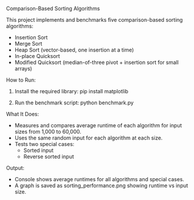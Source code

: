 Comparison-Based Sorting Algorithms

This project implements and benchmarks five comparison-based sorting algorithms:

- Insertion Sort
- Merge Sort
- Heap Sort (vector-based, one insertion at a time)
- In-place Quicksort
- Modified Quicksort (median-of-three pivot + insertion sort for small arrays)

How to Run:

1. Install the required library:
   pip install matplotlib

2. Run the benchmark script:
   python benchmark.py

What It Does:

- Measures and compares average runtime of each algorithm for input sizes from 1,000 to 60,000.
- Uses the same random input for each algorithm at each size.
- Tests two special cases:
  - Sorted input
  - Reverse sorted input

Output:

- Console shows average runtimes for all algorithms and special cases.
- A graph is saved as sorting_performance.png showing runtime vs input size.